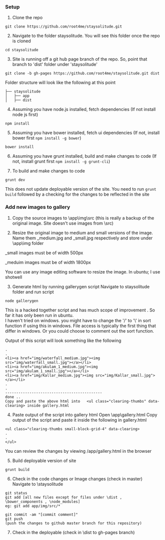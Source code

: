 ### Setup

1. Clone the repo
```
git clone https://github.com/root4me/staysolitude.git
```    
2. Navigate to the folder staysolitude. You will see this folder once the repo is cloned
```
cd staysolitude
```
3.  Site is running off a git hub page branch of the repo. So, point that branch to 'dist' folder under 'staysolitude'
```
git clone -b gh-pages https://github.com/root4me/staysolitude.git dist
```

  Folder structure will look like the following at this point
```
├── staysolitude
│   ├── app
│   ├── dist
```

4. Assuming you have node.js installed, fetch dependencies (If not install node js first)
```
npm install
```

5. Assuming you have bower installed, fetch ui dependencies (If not, install bower first `npm install -g bower`)
```
bower install
```
6. Assuming you have grunt installed, build and make changes to code (If not, install grunt first `npm install -g grunt-cli`)

7. To build and make changes to code
```
grunt dev
```
  This does not update deployable version of the site. You need to run `grunt build` followed by a checking for the changes to be reflected in the site

### Add new images to gallery
1. Copy the source images to \app\img\src (this is really a backup of the original image. Site doesn't use images from \src)  

2. Resize the original image to medium and small versions of the image. Name them  _medium.jpg and _small.jpg respectively and store under \app\img folder  

  _small images must be of width 500px  

  _meduim images must be of width 1800px  

  You can use any image editing software to resize the image. In ubuntu; I use shotwell

3. Generate html by running gallerygen script
  Navigate to staysolitude folder and run script
```
node gallerygen
```
This is a hacked together script and has much scope of improvement . So far it has only been run in ubuntu.  
I haven't tried on windows. you might have to change the '/' to '\\' in sort function if using this in windows. File access is typically the first thing that differ in windows. Or you could choose to comment out the sort function.

  Output of this script will look something like the following  

  ```
  .
  .
  <li><a href="img/waterfall_medium.jpg"><img src="img/waterfall_small.jpg"></a></li>
  <li><a href="img/akulam_1_medium.jpg"><img src="img/akulam_1_small.jpg"></a></li>
  <li><a href="img/Kallar_medium.jpg"><img src="img/Kallar_small.jpg"></a></li>
  .
  .
  --------------------------------------------
  done ..
  Copy and paste the above html into   <ul class="clearing-thumbs" data-clearing> inside gallery.html
  ```

4. Paste output of the script into gallery html
  Open \app\gallery.html
  Copy output of the script and paste it inside the following in gallery.html
  ```
  <ul class="clearing-thumbs small-block-grid-4" data-clearing>
  .
  .
  </ul>
  ```

  You can review the changes by viewing /app/gallery.html in the browser

5. Build deployable version of site
```
grunt build
```

6. Check in the code changes or Image changes (check in master)
  Navigate to \staysolitude  
  ```
  git status
  git add [all new files except for files under \dist , \bower_components , \node_modules]
  eg: git add app/img/src/*

  git commit -am "[commit comment]"
  git push
  (push the changes to github master branch for this repository)
  ```
7. Check in the deployable (check in \dist to gh-pages branch)
